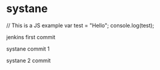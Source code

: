 # systane
// This is a JS example
var test = "Hello";
console.log(test);

jenkins first commit

systane commit 1

systane 2 commit